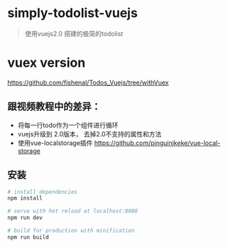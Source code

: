 # simply-todolist-vuejs

> 使用vuejs2.0 搭建的极简的todolist

# vuex version
https://github.com/fishenal/Todos_Vuejs/tree/withVuex

## 跟视频教程中的差异：
  - 将每一行todo作为一个组件进行循环
  - vuejs升级到 2.0版本， 去掉2.0不支持的属性和方法
  - 使用vue-localstorage插件 https://github.com/pinguinjkeke/vue-local-storage

  
## 安装

``` bash
# install dependencies
npm install

# serve with hot reload at localhost:8080
npm run dev

# build for production with minification
npm run build
```

